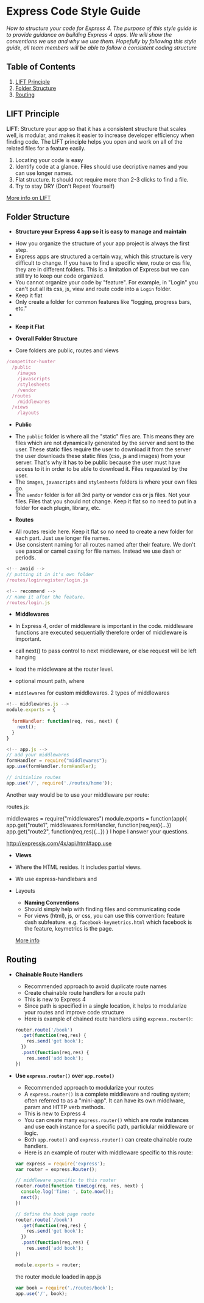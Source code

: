 # Express Code Style Guide 

*How to structure your code for Express 4. The purpose of this style guide is to provide guidance on building Express 4 apps. We will show the conventions we use and why we use them. Hopefully by following this style guide, all team members will be able to follow a consistent coding structure* 


## Table of Contents 

  1. [LIFT Principle](#lift)
  1. [Folder Structure](#structure) 
  1. [Routing](#routing)


## LIFT Principle

  **LIFT**: Structure your app so that it has a consistent structure that scales well, is modular, and makes it easier to increase developer efficiency when finding code. The LIFT principle helps you open and work on all of the related files for a feature easily. 
  
  1.  Locating your code is easy 
  2.  Identify code at a glance. Files should use decriptive names and you can use longer names.
  3.  Flat structure. It should not require more than 2-3 clicks to find a file. 
  4.  Try to stay DRY (Don't Repeat Yourself) 
  
[More info on LIFT](https://github.com/johnpapa/angularjs-styleguide#application-structure-lift-principle)

## Folder Structure 

  - **Structure your Express 4 app so it is easy to manage and maintain**

  + How you organize the structure of your app project is always the first step. 
  + Express apps are structured a certain way, which this structure is very difficult to change. If you have to find a specific view, route or css file, they are in different folders. This is a limitation of Express but we can still try to keep our code organized. 
  + You cannot organize your code by "feature". For example, in "Login" you can't put all its css, js, view and route code into a `Login` folder.
  + Keep it flat
  + Only create a folder for common features like "logging, progress bars, etc." 
  + 
  
  - **Keep it Flat** 
  
  - **Overall Folder Structure** 
  
  + Core folders are public, routes and views

  ```javascript 
  /competitor-hunter
    /public
      /images 
      /javascripts
      /stylesheets
      /vendor
    /routes
      /middlewares
    /views
      /layouts
  ```
  - **Public** 
  
  + The `public` folder is where all the "static" files are. This means they are files which are not dynamically generated by the server and sent to the user. These static files require the user to download it from the server the user downloads these static files (css, js and images) from your server. That's why it has to be public because the user must have access to it in order to be able to download it. Files requested by the user.
  + The `images`, `javascripts` and `stylesheets` folders is where your own files go. 
  + The `vendor` folder is for all 3rd party or vendor css or js files. Not your files. Files that you should not change. Keep it flat so no need to put in a folder for each plugin, library, etc. 
  
- **Routes** 

+ All routes reside here. Keep it flat so no need to create a new folder for each part. Just use longer file names.
+ Use consistent naming for all routes named after their feature. We don't use pascal or camel casing for file names. Instead we use dash or periods. 

```javascript
<!-- avoid --> 
// putting it in it's own folder
/routes/loginregister/login.js 
```

```javascript
<!-- recommend --> 
// name it after the feature. 
/routes/login.js 
```

- **Middlewares**

+ In Express 4, order of middleware is important in the code. middleware functions are executed sequentially therefore order of middleware is important.
+ call next() to pass control to next middleware, or else request will be left hanging
+ load the middleware at the router level. 
+ optional mount path, where 

+ `middlewares` for custom middlewares. 2 types of middlewares


```javascript
<!-- middlewares.js --> 
module.exports = { 
  
  formHandler: function(req, res, next) { 
    next(); 
  }
}
``` 

```javascript 
<!-- app.js --> 
// add your middlewares 
formHandler = require("middlewares");
app.use(formHandler.formHandler);

// initialize routes 
app.use('/', require('./routes/home')); 

```


Another way would be to use your middleware per route:

routes.js:

middlewares = require("middlewares")
module.exports = function(app){
    app.get("route1", middlewares.formHandler, function(req,res){...})
    app.get("route2", function(req,res){...})
}
I hope I answer your questions.

http://expressjs.com/4x/api.html#app.use


- **Views** 

+ Where the HTML resides. It includes partial views. 
+ We use express-handlebars and
+ Layouts


  - **Naming Conventions**
  
  + Should simply help with finding files and communicating code
  + For views (html), js, or css, you can use this convention: feature dash subfeature. e.g. `facebook-keymetrics.html` which facebook is the feature, keymetrics is the page.





  [More info](http://www.johnpapa.net/angular-growth-structure/)


## Routing

  - **Chainable Route Handlers**

    + Recommended approach to avoid duplicate route names
    + Create chainable route handlers for a route path
    + This is new to Express 4 
    + Since path is specified in a single location, it helps to modularize your routes and improve code structure 
    + Here is example of chained route handlers using `express.router()`:

    ```javascript
    router.route('/book')
      .get(function(req,res) { 
        res.send('get book'); 
      }) 
      .post(function(req,res) {
        res.send('add book'); 
    })
    ```
  - **Use `express.router()` over `app.route()`** 
  
    + Recommended approach to modularize your routes
    + A `express.router()` is a complete middleware and routing system; often referred to as a "mini-app". It can have its own middlware, param and HTTP verb methods. 
    + This is new to Express 4    
    + You can create many `express.router()` which are route instances and use each instance for a specific path, particlular middleware or logic. 
    + Both `app.route()` and `express.router()` can create chainable route handlers.
    + Here is an example of router with middleware specific to this route:
    
    ```javascript
    var express = require('express');
    var router = express.Router();

    // middleware specific to this router
    router.route(function timeLog(req, res, next) {
      console.log('Time: ', Date.now());
      next();
    })
    
    // define the book page route 
    router.route('/book')
      .get(function(req,res) { 
        res.send('get book'); 
      }) 
      .post(function(req,res) {
        res.send('add book'); 
    })

    module.exports = router;
    ```
    
    the router module loaded in app.js 
    
    ```javascript
    var book = require('./routes/book');
    app.use('/', book); 
    ```

